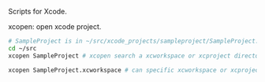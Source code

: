 Scripts for Xcode.

xcopen: open xcode project.

```sh
# SampleProject is in ~/src/xcode_projects/sampleproject/SampleProject.xcworkspace
cd ~/src
xcopen SampleProject # xcopen search a xcworkspace or xcproject directory recursively

xcopen SampleProject.xcworkspace # can specific xcworkspace or xcproject.
```
